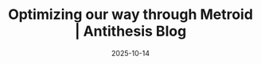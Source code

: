 ---
title: "Optimizing our way through Metroid | Antithesis Blog"
date: 2025-10-14
externalLink: https://antithesis.com/blog/2025/metroid/
---